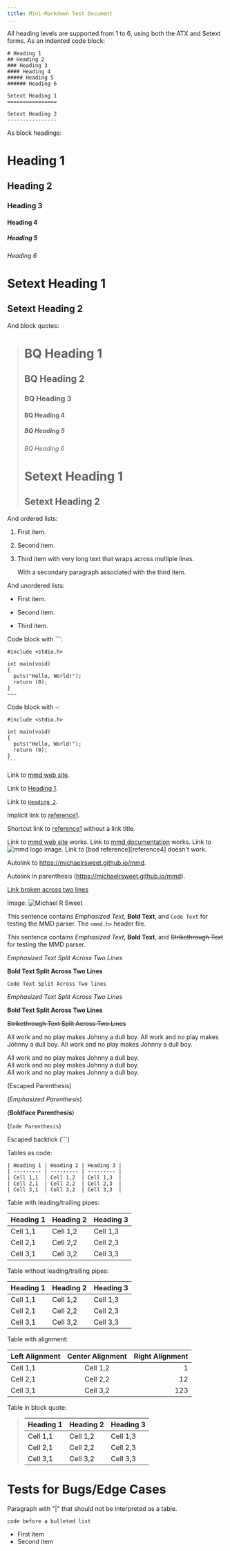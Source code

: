 ```yaml
---
title: Mini-Markdown Test Document
...
```


All heading levels are supported from 1 to 6, using both the ATX and Setext
forms.  As an indented code block:

    # Heading 1
    ## Heading 2
    ### Heading 3
    #### Heading 4
    ##### Heading 5
    ###### Heading 6

    Setext Heading 1
    ================

    Setext Heading 2
    ----------------

As block headings:

# Heading 1
## Heading 2
### Heading 3
#### Heading 4
##### Heading 5
###### Heading 6

Setext Heading 1
================

Setext Heading 2
----------------

And block quotes:

> # BQ Heading 1
> ## BQ Heading 2
> ### BQ Heading 3
> #### BQ Heading 4
> ##### BQ Heading 5
> ###### BQ Heading 6
>
> Setext Heading 1
> ================
>
> Setext Heading 2
> ----------------

And ordered lists:

1. First item.

2. Second item.

3. Third item with very long text that wraps
   across multiple lines.

   With a secondary paragraph associated with
   the third item.

And unordered lists:

- First item.

+ Second item.

* Third item.

Code block with `\``:

```
#include <stdio.h>

int main(void)
{
  puts("Hello, World!");
  return (0);
}
~~~
```

Code block with `~`:

~~~
#include <stdio.h>

int main(void)
{
  puts("Hello, World!");
  return (0);
}
```
~~~

Link to [mmd web site](https://michaelrsweet.github.io/mmd).

Link to [Heading 1](@).

Link to [`Heading 2`](@).

Implicit link to [reference1][].

Shortcut link to [reference1] without a link title.

[reference1]: https://michaelrsweet.github.io/mmd 'MMD Home Page'
[reference2]: https://michaelrsweet.github.io/mmd/mmd.html 'MMD Documentation'
[reference3]: https://michaelrsweet.github.io/mmd/mmd-160.png "MMD Logo"

Link to [mmd web site][reference1] works.
Link to [mmd documentation][reference2] works.
Link to ![mmd logo][reference3] image.
Link to [bad reference][reference4] doesn't work.

Autolink to <https://michaelrsweet.github.io/mmd>.

Autolink in parenthesis (<https://michaelrsweet.github.io/mmd>).

[Link broken
across two lines](https://michaelrsweet.github.io/mmd)

Image: ![Michael R Sweet](https://michaelrsweet.github.io/apple-touch-icon.png)

This sentence contains *Emphasized Text*, **Bold Text**, and `Code Text` for
testing the MMD parser.  The `<mmd.h>` header file.

This sentence contains _Emphasized Text_, __Bold Text__, and
~~Strikethrough Text~~ for testing the MMD parser.

*Emphasized Text Split
Across Two Lines*

**Bold Text Split
Across Two Lines**

`Code Text Split
Across Two lines`

_Emphasized Text Split
Across Two Lines_

__Bold Text Split
Across Two Lines__

~~Strikethrough Text Split
Across Two Lines~~

All work and no play makes Johnny a dull boy.
All work and no play makes Johnny a dull boy.
All work and no play makes Johnny a dull boy.

All work and no play makes Johnny a dull boy.  
All work and no play makes Johnny a dull boy.  
All work and no play makes Johnny a dull boy.

\(Escaped Parenthesis)

\(*Emphasized Parenthesis*)

\(**Boldface Parenthesis**)

\(`Code Parenthesis`)

Escaped backtick (`\``)

Tables as code:

    | Heading 1 | Heading 2 | Heading 3 |
    | --------- | --------- | --------- |
    | Cell 1,1  | Cell 1,2  | Cell 1,3  |
    | Cell 2,1  | Cell 2,2  | Cell 2,3  |
    | Cell 3,1  | Cell 3,2  | Cell 3,3  |

Table with leading/trailing pipes:

| Heading 1 | Heading 2 | Heading 3 |
| --------- | --------- | --------- |
| Cell 1,1  | Cell 1,2  | Cell 1,3  |
| Cell 2,1  | Cell 2,2  | Cell 2,3  |
| Cell 3,1  | Cell 3,2  | Cell 3,3  |

Table without leading/trailing pipes:

Heading 1 | Heading 2 | Heading 3
--------- | --------- | ---------
Cell 1,1  | Cell 1,2  | Cell 1,3
Cell 2,1  | Cell 2,2  | Cell 2,3
Cell 3,1  | Cell 3,2  | Cell 3,3

Table with alignment:

Left Alignment | Center Alignment | Right Alignment
:-------- | :-------: | --------:
Cell 1,1  | Cell 1,2  |        1
Cell 2,1  | Cell 2,2  |       12
Cell 3,1  | Cell 3,2  |      123

Table in block quote:

> Heading 1 | Heading 2 | Heading 3
> --------- | --------- | ---------
> Cell 1,1  | Cell 1,2  | Cell 1,3
> Cell 2,1  | Cell 2,2  | Cell 2,3
> Cell 3,1  | Cell 3,2  | Cell 3,3

# Tests for Bugs/Edge Cases

Paragraph with "|" that should not
be interpreted as a table.

    code before a bulleted list

- First item
- Second item

